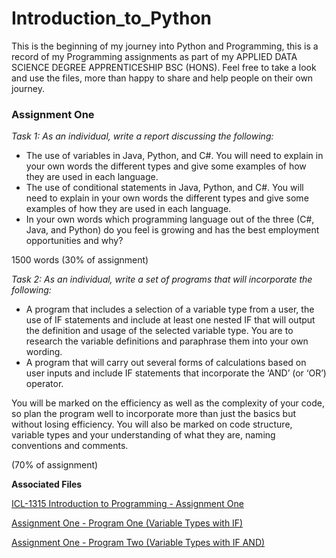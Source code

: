 # Introduction_to_Python
This is the beginning of my journey into Python and Programming, this is a record of my Programming assignments as part of my APPLIED DATA SCIENCE DEGREE APPRENTICESHIP BSC (HONS). Feel free to take a look and use the files, more than happy to share and help people on their own journey.

### Assignment One ###

*Task 1: As an individual, write a report discussing the following:*

 - The use of variables in Java, Python, and C#. You will need to explain in your own words the different types and give some examples of how they are used in each language.
 - The use of conditional statements in Java, Python, and C#. You will need to explain in your own words the different types and give some examples of how they are used in each language.
 - In your own words which programming language out of the three (C#, Java, and Python) do you feel is growing and has the best employment opportunities and why?
 
1500 words (30% of assignment)

*Task 2: As an individual, write a set of programs that will incorporate the following:*

 - A program that includes a selection of a variable type from a user, the use of IF statements and include at least one nested IF that will output the definition and usage of the selected variable type. You are to research the variable definitions and paraphrase them into your own wording.
 - A program that will carry out several forms of calculations based on user inputs and include IF statements that incorporate the ‘AND’ (or ‘OR’) operator.
 
You will be marked on the efficiency as well as the complexity of your code, so plan the program well to incorporate more than just the basics but without losing efficiency.
You will also be marked on code structure, variable types and your understanding of what they are, naming conventions and comments.

(70% of assignment)

**Associated Files**

[ICL-1315 Introduction to Programming - Assignment One](https://github.com/tobybeevers/ICL-1315-Introduction-to-Programming/blob/main/ICL-1315%20Introduction%20to%20Programming%20-%20Assignment%20One.docx)

[Assignment One - Program One (Variable Types with IF)](https://github.com/tobybeevers/ICL-1315-Introduction-to-Programming/blob/main/Assignment%20One%20-%20Program%20One%20(Variable%20Types%20with%20IF).py)

[Assignment One - Program Two (Variable Types with IF AND)](https://github.com/tobybeevers/ICL-1315-Introduction-to-Programming/blob/main/Assignment%20One%20-%20Program%20Two%20(Variable%20Types%20with%20IF%20AND).py)
